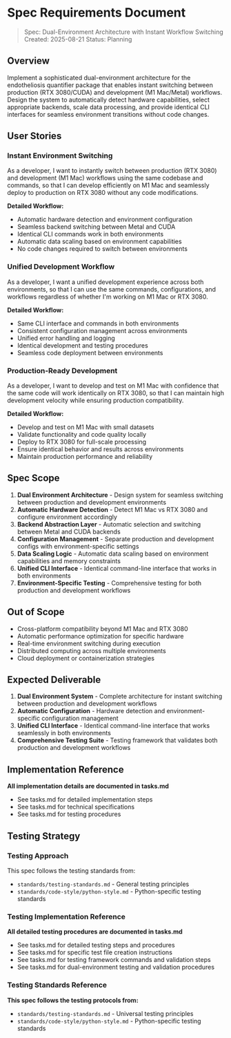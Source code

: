 # Spec Requirements Document

> Spec: Dual-Environment Architecture with Instant Workflow Switching
> Created: 2025-08-21
> Status: Planning

## Overview

Implement a sophisticated dual-environment architecture for the endotheliosis quantifier package that enables instant switching between production (RTX 3080/CUDA) and development (M1 Mac/Metal) workflows. Design the system to automatically detect hardware capabilities, select appropriate backends, scale data processing, and provide identical CLI interfaces for seamless environment transitions without code changes.

## User Stories

### Instant Environment Switching

As a developer, I want to instantly switch between production (RTX 3080) and development (M1 Mac) workflows using the same codebase and commands, so that I can develop efficiently on M1 Mac and seamlessly deploy to production on RTX 3080 without any code modifications.

**Detailed Workflow:**
- Automatic hardware detection and environment configuration
- Seamless backend switching between Metal and CUDA
- Identical CLI commands work in both environments
- Automatic data scaling based on environment capabilities
- No code changes required to switch between environments

### Unified Development Workflow

As a developer, I want a unified development experience across both environments, so that I can use the same commands, configurations, and workflows regardless of whether I'm working on M1 Mac or RTX 3080.

**Detailed Workflow:**
- Same CLI interface and commands in both environments
- Consistent configuration management across environments
- Unified error handling and logging
- Identical development and testing procedures
- Seamless code deployment between environments

### Production-Ready Development

As a developer, I want to develop and test on M1 Mac with confidence that the same code will work identically on RTX 3080, so that I can maintain high development velocity while ensuring production compatibility.

**Detailed Workflow:**
- Develop and test on M1 Mac with small datasets
- Validate functionality and code quality locally
- Deploy to RTX 3080 for full-scale processing
- Ensure identical behavior and results across environments
- Maintain production performance and reliability

## Spec Scope

1. **Dual Environment Architecture** - Design system for seamless switching between production and development environments
2. **Automatic Hardware Detection** - Detect M1 Mac vs RTX 3080 and configure environment accordingly
3. **Backend Abstraction Layer** - Automatic selection and switching between Metal and CUDA backends
4. **Configuration Management** - Separate production and development configs with environment-specific settings
5. **Data Scaling Logic** - Automatic data scaling based on environment capabilities and memory constraints
6. **Unified CLI Interface** - Identical command-line interface that works in both environments
7. **Environment-Specific Testing** - Comprehensive testing for both production and development workflows

## Out of Scope

- Cross-platform compatibility beyond M1 Mac and RTX 3080
- Automatic performance optimization for specific hardware
- Real-time environment switching during execution
- Distributed computing across multiple environments
- Cloud deployment or containerization strategies

## Expected Deliverable

1. **Dual Environment System** - Complete architecture for instant switching between production and development workflows
2. **Automatic Configuration** - Hardware detection and environment-specific configuration management
3. **Unified CLI Interface** - Identical command-line interface that works seamlessly in both environments
4. **Comprehensive Testing Suite** - Testing framework that validates both production and development workflows

## Implementation Reference

**All implementation details are documented in tasks.md**
- See tasks.md for detailed implementation steps
- See tasks.md for technical specifications
- See tasks.md for testing procedures

## Testing Strategy

### Testing Approach
This spec follows the testing standards from:
- `standards/testing-standards.md` - General testing principles
- `standards/code-style/python-style.md` - Python-specific testing standards

### Testing Implementation Reference
**All detailed testing procedures are documented in tasks.md**
- See tasks.md for detailed testing steps and procedures
- See tasks.md for specific test file creation instructions
- See tasks.md for testing framework commands and validation steps
- See tasks.md for dual-environment testing and validation procedures

### Testing Standards Reference
**This spec follows the testing protocols from:**
- `standards/testing-standards.md` - Universal testing principles
- `standards/code-style/python-style.md` - Python-specific testing standards
